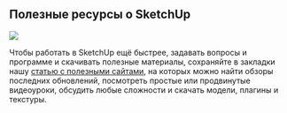 ## Полезные ресурсы о SketchUp

![](/img/IVZ_4/1647596737__D0_A1_D0_BD_D0_B8_D0_BC_D0_BE_D0_BA_20_D1_8D_D0_BA_D1_80_D0_B0_D0_BD_D0_B0_202022-03-16_20_D0_B2_2018.44.41.png#rounded)

Чтобы работать в SketchUp ещё быстрее, задавать вопросы и программе и скачивать полезные материалы, сохраняйте в закладки нашу [статью с полезными сайтами](https://softculture.cc/blog/entries/articles/poleznye-resursy-o-sketchup), на которых можно найти обзоры последних обновлений, посмотреть простые или продвинутые видеоуроки, обсудить любые сложности и скачать модели, плагины и текстуры.

  
